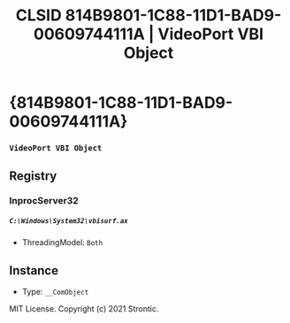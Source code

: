 ﻿---
title: "CLSID 814B9801-1C88-11D1-BAD9-00609744111A | VideoPort VBI Object"
excerpt: What is COM-Object CLSID 814B9801-1C88-11D1-BAD9-00609744111A?
---

# {814B9801-1C88-11D1-BAD9-00609744111A}

### `VideoPort VBI Object`

## Registry


### InprocServer32

##### `C:\Windows\System32\vbisurf.ax`
* ThreadingModel: `Both`

## Instance

* Type: `__ComObject`

MIT License. Copyright (c) 2021 Strontic.


